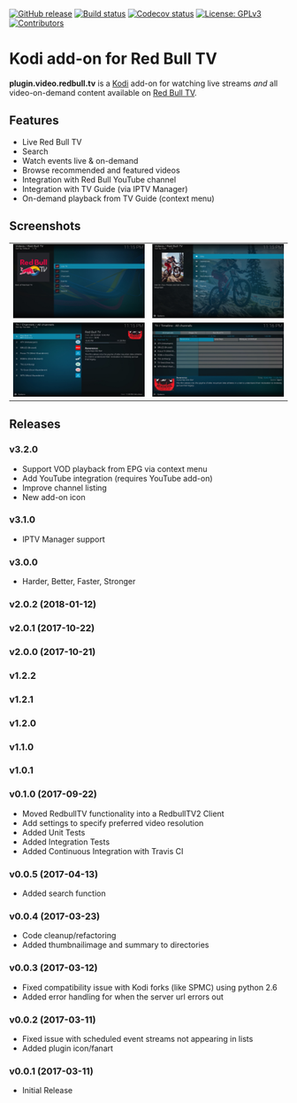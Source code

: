 [![GitHub release](https://img.shields.io/github/release/add-ons/plugin.video.redbull.tv.svg)](https://github.com/add-ons/plugin.video.redbull.tv/releases)
[![Build status](https://github.com/add-ons/plugin.video.redbull.tv/workflows/CI/badge.svg)](https://github.com/add-ons/plugin.video.redbull.tv/actions)
[![Codecov status](https://img.shields.io/codecov/c/github/add-ons/plugin.video.redbull.tv/master)](https://codecov.io/gh/add-ons/plugin.video.redbull.tv/branch/master)
[![License: GPLv3](https://img.shields.io/badge/License-GPLv3-yellow.svg)](https://opensource.org/licenses/GPL-3.0)
[![Contributors](https://img.shields.io/github/contributors/add-ons/plugin.video.redbull.tv.svg)](https://github.com/add-ons/plugin.video.redbull.tv/graphs/contributors)

# Kodi add-on for Red Bull TV

**plugin.video.redbull.tv** is a [Kodi](https://kodi.tv/) add-on for watching live streams *and* all video-on-demand
content available on [Red Bull TV](https://www.redbull.com/discover).

## Features

* Live Red Bull TV
* Search
* Watch events live & on-demand
* Browse recommended and featured videos
* Integration with Red Bull YouTube channel
* Integration with TV Guide (via IPTV Manager)
* On-demand playback from TV Guide (context menu)

## Screenshots
<table>
  <tr>
    <td><img src="resources/media/screenshot01.jpg" width="400"></td>
    <td><img src="resources/media/screenshot02.jpg" width="400"></td>
  </tr>
  <tr>
    <td><img src="resources/media/screenshot03.jpg" width="400"></td>
    <td><img src="resources/media/screenshot04.jpg" width="400"></td>
  </tr>
</table>

## Releases
### v3.2.0
- Support VOD playback from EPG via context menu
- Add YouTube integration (requires YouTube add-on)
- Improve channel listing
- New add-on icon

### v3.1.0
- IPTV Manager support

### v3.0.0
- Harder, Better, Faster, Stronger

### v2.0.2 (2018-01-12)

### v2.0.1 (2017-10-22)

### v2.0.0 (2017-10-21)

### v1.2.2

### v1.2.1

### v1.2.0

### v1.1.0

### v1.0.1

### v0.1.0 (2017-09-22)
- Moved RedbullTV functionality into a RedbullTV2 Client
- Add settings to specify preferred video resolution
- Added Unit Tests
- Added Integration Tests
- Added Continuous Integration with Travis CI

### v0.0.5 (2017-04-13)
- Added search function

### v0.0.4 (2017-03-23)
- Code cleanup/refactoring
- Added thumbnailimage and summary to directories

### v0.0.3 (2017-03-12)
- Fixed compatibility issue with Kodi forks (like SPMC) using python 2.6
- Added error handling for when the server url errors out

### v0.0.2 (2017-03-11)
- Fixed issue with scheduled event streams not appearing in lists
- Added plugin icon/fanart

### v0.0.1 (2017-03-11)
- Initial Release
